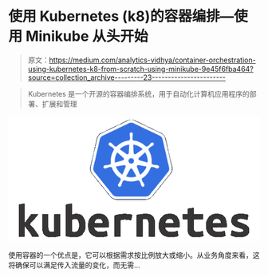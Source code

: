 # 使用 Kubernetes (k8)的容器编排—使用 Minikube 从头开始

> 原文：<https://medium.com/analytics-vidhya/container-orchestration-using-kubernetes-k8-from-scratch-using-minikube-9e45f6fba464?source=collection_archive---------23----------------------->

> Kubernetes 是一个开源的容器编排系统，用于自动化计算机应用程序的部署、扩展和管理

![](img/3c9522b9c95f0c2799f6f0d6a81e3b3d.png)

使用容器的一个优点是，它可以根据需求按比例放大或缩小。从业务角度来看，这将确保可以满足传入流量的变化，而无需…